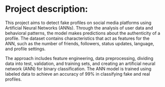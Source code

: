 # Project description:
This project aims to detect fake profiles on social media platforms using Artificial Neural Networks (ANNs). Through the analysis of user data and behavioral patterns, the model makes predictions about the authenticity of a profile. The dataset contains characteristics that act as features for the ANN, such as the number of friends, followers, status updates, language, and profile settings.

The approach includes feature engineering, data preprocessing, dividing data into test, validation, and training sets, and creating an artificial neural network (ANN) for binary classification. The ANN model is trained using labeled data to achieve an accuracy of 99% in classifying fake and real profiles.


